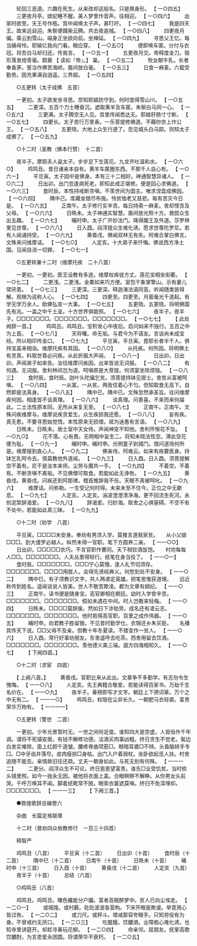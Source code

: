 <!-- { "loadSidebar": true } -->
　　轮回三恶道。六趣在死生。从来改却这般名。只是换身形。 【 一○四五】 
　　三更夜月亭。嫔妃睡不醒。美人梦里作音声。往相迎。 【 一○四六】 
　　出家时欲至。天王号作瓶。宫中闻唤太子声。甚叮咛。 【 一○四七】 
　　我是四天王。故来远自迎。朱鬃便蹑紫云腾。共去夜逾城。 【 一○四八】 
　　四更夜月偏。乘云到雪山。端身正坐欲向前。坐禅延。 【 一○四九】 
　　寻思父王忆。每当姨母怜。耶输忆我向门看。眼应穿。 【 一○五○】 
　　便即唤车匿。分付与衣冠。将吾白马却归还。传我言。 【 一○五一】 
　　五更夜月交。帝释度金刀。毁形落发绀青毫。鹊奠 【 读如『帝』。】 巢。 【 一○五二】 
　　牧女献牛乳。长者奉香茅。誓当作佛苦海峤。眉间放白毫。 【 一○五三】 
　　日食一麻麦。六载受勤劳。因充果满自逍遥。三界超。 【 一○五四】 

　　○五更转（太子成佛　五首） 

　　一更初。太子欲发坐寻思。奈知耶娘防守到。何时度得雪山川。 【 一○五五】 
　　二更深。五百个力士睡昏沉。遮取黄羊及车匿。朱鬃白马同一心。 【 一○五六】 
　　三更满。太子腾空无人见。宫里传闻悉达无。耶娘肝肠寸寸断。 【 一○五七】 
　　四更长。太子苦行万里香。一乐菩提修佛道。不藉你世上作公王。 【 一○五八】 
　　五更晓。大地上众生行道了。忽见城头白马踪。则知太子成佛了。 【 一○五九】 

　　○十二时（圣教（佛本行赞）　十二首） 

　　夜半子。摩耶夫人诞太子。步步足下生莲花。九龙齐吐温和水。 【 一○六○】 
　　鸡鸣丑。昔日诸亲本自有。黄羊车匿圈东西。不那千人自心有。 【 一○六一】 
　　平旦寅。太子因中是佛身。本有三十二相好。神通智慧异诸人。 【 一○六二】 
　　日出卯。出门忽逢病死老。即知此戒正堪修。便是回心求佛道。 【 一○六三】 
　　食时辰。本性持戒断贪嗔。不羡世间为国主。唯求涅盘成佛因。 【 一○六四】 
　　隅中己。库藏金银尽布施。怜贫恤老又慈悲。每有苦灾今日是。 【 一○六五】 
　　正南午。太子修行实辛苦。每日持斋一麻麦。舍却悭贪及父母。 【 一○六六】 
　　日昳未。太子神通实智慧。眉间放光照十方。救拔众生出五趣。 【 一○六七】 
　　晡时申。太子广开妙法门。降得魔王及外道。莎罗林里见世尊。 【 一○六八】 
　　日入酉。阎浮提众生难化诱。愿求世尊陀罗尼。若有人闻诵持受。 【 一○六九】 
　　黄昏戌。佛闻双林无有失。阿难合掌白佛言。文殊来问维摩诘。 【 一○七○】 
　　人定亥。十大弟子来忏悔。佛说西方净土国。见闻自消一切罪。 【 一○七一】 

　　○五更转兼十二时（维摩托疾　二十八首） 

　　一更初。一更初。医王设教有多途。维摩权疾徙方丈。莲花宝相坐街衢。 【 一○七二】 
　　二更浅。二更浅。金粟如来巧方便。室包干象掌擎山。示有妻儿常厌患。 【 一○七三】 
　　三更深。三更深。释迦演法语同音。听闻随类皆得解。观根为说称人心。 【 一○七四】 
　　四更至。四更至。月面毫光千道起。有学无学万余人。助佛弘宣一大事。 【 一○七五】 
　　五更晓。五更晓。将明佛国先有兆。一盖之中千土呈。十方世界俱能照。 【 一○七六】 
　　夜半子。夜半子。□□□□□□□。□□□□□□□。□□□□□□□。 【 一○七七】 
　　【 此处阙辞一首。】 
　　鸡鸣丑。鸡鸣丑。宝积发心中夜后。启问如来不独行。五百之中为上首。 【 一○七八】 
　　天将曙。命无垢。与君今为不请友。言谈尚未成宝经。所以相印传金口。 【 一○七九】 
　　平旦寅。平旦寅。毘耶长者半千人。俱持宝盖来相诣。维摩托疾有其因。 【 一○八○】 
　　从托疾。何所因。将明佛土有灵真。料取世尊必问疾。从此折服大声闻。 【 一○八一】 
　　日出卯。日出卯。声闻弟子如来告。汝往维摩问疾因。出来皆说无词报。 【 一○八二】 
　　有何遇。无词报。舍利林间岂为道。呵嗔原是大菩提。何须宴坐除烦恼。 【 一○八三】 
　　食时辰。食时辰。迦叶头陀偏乞贫。须菩提持钵见居士。舍贫从富被呵嗔。 【 一○八四】 
　　一从富。一从贫。两皆住着心不匀。但知取食无高下。自然即是法真身。 【 一○八五】 
　　隅中已。隅中已。文殊忽然承圣旨。往问维摩疾何因。相逢皆不谈真理。 【 一○八六】 
　　谈真理。问善喜。不来而来何届此。二士法性原本同。无所从来复无至。 【 一○八七】 
　　正南午。正南午。文殊问疾维摩与。维摩说疾贪爱生。众生疾损我还愈。 【 一○八八】 
　　妄有疾。真无愈。不要寻思始觉悟。本性原来无损增。祗为迷愚有言语。 【 一○八九】 
　　日昳未。日昳未。居士室中天女侍。声闻神变不知他。舍利怀惭花不坠。 【 一○九○】 
　　花不落。心有畏。无明相中妄生二。将知未晓法性空。滞此空花便为耻。 【 一○九一】 
　　晡时申。晡时申。光明童子到城门。借问道场何所是。维摩报到直心人。 【 一○九二】 
　　佛亲侍。阿难云。如来有疾要医身。持钵乞乳呵令去。慎莫教他外道闻。 【 一○九三】 
　　日入酉。日入酉。须菩提解空不着有。尼干是汝本来师。尘劳与魔共一手。 【 一○九四】 
　　不着空。不着有。不断贪嗔不离垢。不见佛僧可取食。若能如此无诤咎。 【 一○九五】 
　　黄昏戌。黄昏戌。问疾还到阿那律。稽首推辞我不任。天眼不真被呵叱。 【 一○九六】 
　　维摩诘。问弥勒。一生受记何时得。未来未至不住今。正位之中无歇息。 【 一○九七】 
　　人定亥。人定亥。湍波澄澄清净海。更不回流生死河。永别泥棃辞渴爱。 【 一○九八】 
　　辞渴爱。归妙海。取舍之心俱窒碍。不空不有不处中。若能如此真三昧。 【 一○九九】 

　　○十二时（劝学　八首） 

　　平旦寅。□□□□未安身。奉劝有男须入学。莫推言道我家贫。　　从小父娘□□□。到大偻罗必越人。纵然未得一官职。笔下方圆养二亲。 【 一一○○】 
　　日出卯。□□□□□衣巧。不言官职作曹同。天下相钦酒饭饱。　　村坊每每人□□。□□□□□□□。人夫丛里得轻行。纸笔在身当役了。 【 一一○一】 
　　食时辰。□□□□□□□。□□□宁心莫慢。逢人礼节切须存。　　□□□□□□□。□□□□用胜人。会得先贤经典义。何愁到处不安身。 【 一一○二】 
　　隅中巳。有子须教识文字。共人两递定英雄。把笔思惟获道理。　　远近称传到姓名。遥闻谈说人皆美。世人不敢苦欺凌。都为文章有纲纪。 【 一一○三】 
　　正南午。读书便是随身宝。高官卿相在朝廷。幼时入学曾辛苦。　　□□□□□□□。□□□□□□□。假如未遇在中间。时人岂敢来轻侮。 【 一一○四】 
　　日昳未。□□□□莫辞废。然如日下涉劬劳。成名还有凌云志。　　□□□□□□□。□□□□□□□。他时若得高官职。百里之成作伟器。 【 一一○五】 
　　晡时申。劝君教子胜留银。不见昔时勤学仕。衣锦还乡朱买臣。　　名播其传天下说。□□父母不及亲。但教十年冬夏读。不搂变作一贫人。 【 一一○六】 
　　日入酉。常行好事劝朋友。东舍遥呼去吃茶。西舍用留去饮酒。　　□□□□□□□。□□□□□□□。羡他德义美三端。遐方四海相知久。 【 一一○七】 
　　【 下阙四首。】 

　　○十二时（求宦　四首） 

　　【 上阙八首。】 
　　黄昏戌。官职比来从此出。文章争不多勤学。有志勿令生愧悔。 【 一一○八】 
　　人定亥。先王典籍合敬爱。若能读得百家书。万劫千生名价在。 【 一一○九】 
　　夜半子。春榜即写才文字。朝廷上下骋词章。万个之中无有二。 【 一一一○】 
　　鸡鸣丑。权隐在尘非长久。一朝肥马衣轻裘。富贵荣华万物有。 【 一一一一】 

　　○五更转（警世　二首） 

　　一更初。少年光景暂时无。一世之间何足度。谁知四大是空虚。人皆恒作千年调。谓将不死镇安居。有钱不解修功德。沽酒买肉事凶粗。终日贪生不觉老。鬓边白发实难除。面上红颜千道皱。腰疼脊曲项筋□。眼暗耳聋□不辨。头昏脑转手专□。□中牙齿并落尽。皮肉瘦损□身枯。出门入户着弱杖。坐卧欲起觅人扶。村舍追随不能去。亲情故旧往还疏。丈夫一朝身如此。与死无别有何殊。 【 一一一二】 
　　二更分。阎浮众生不可论。终日悤悤望富贵。谁先□业受饥贫。当时梳头镜里照。如今一拢永无因。被他将衣面上盖。合眼瞑瞑不解睁。从你男女头前哭。千呼万唤耳不闻。脚着纸靴常不脱。眼索衣裳遮莫嗔。终归不免深埋却。□□□□□□□。 【 一一一三】 
　　【 下阙三首。】 

　　●敦煌歌辞总编卷六 

　　杂曲　长篇定格联章 

　　十二时（普劝四众依教修行　一百三十四首） 

　　释智严 

　　鸡鸣丑（八首） 
　　平旦寅（十二首） 
　　日出卯（十首） 
　　食时辰（十二首） 
　　隅中巳（十二首） 
　　日南午（十首） 
　　日昳未（十首） 
　　晡时申（十三首） 
　　日入酉（十首） 
　　黄昏戌（十二首） 
　　人定亥（九首） 
　　夜半子（十首） 
　　总结（六首） 

　　○鸡鸣丑（八首） 

　　鸡鸣丑。鸡鸣丑。曙色纔能分户牖。富者高眠醉梦中。贫人已向尘埃走。 【 一二○一】 
　　或城隍。或村薮。矻矻波波各营构。下床开眼是欺谩。举意用心皆过咎。 【 一二○二】 
　　或刀尺。或秤斗。增减那容夸眼手。只知劳役有为身。不曾戒约无厌口。 【 一二○三】 
　　吃腥膻。饮醲酒。业障痴心难化诱。也知寺里讲筵开。却趁寻春玩花柳。 【 一二○四】 
　　命亲邻。屈朋友。抚掌高歌饮醲酎。为言恩爱永团圆。将谓荣华不衰朽。 【 一二○五】 
